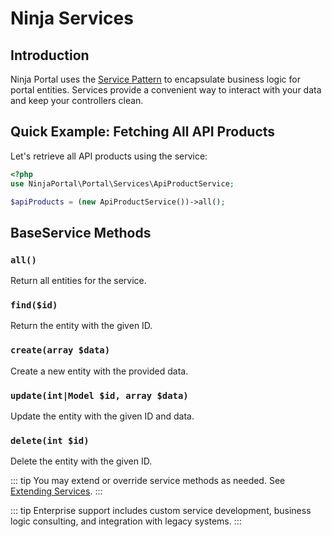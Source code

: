# Ninja Services

<!-- [[toc]] -->

## Introduction
Ninja Portal uses the [Service Pattern](https://en.wikipedia.org/wiki/Service_layer_pattern) to encapsulate business logic for portal entities. Services provide a convenient way to interact with your data and keep your controllers clean.

## Quick Example: Fetching All API Products

Let's retrieve all API products using the service:

```php
<?php
use NinjaPortal\Portal\Services\ApiProductService;

$apiProducts = (new ApiProductService())->all();
```

## BaseService Methods

### `all()`
Return all entities for the service.

### `find($id)`
Return the entity with the given ID.

### `create(array $data)`
Create a new entity with the provided data.

### `update(int|Model $id, array $data)`
Update the entity with the given ID and data.

### `delete(int $id)`
Delete the entity with the given ID.

::: tip
You may extend or override service methods as needed. See [Extending Services](../development/extending-services.md).
:::

::: tip
Enterprise support includes custom service development, business logic consulting, and integration with legacy systems.
:::